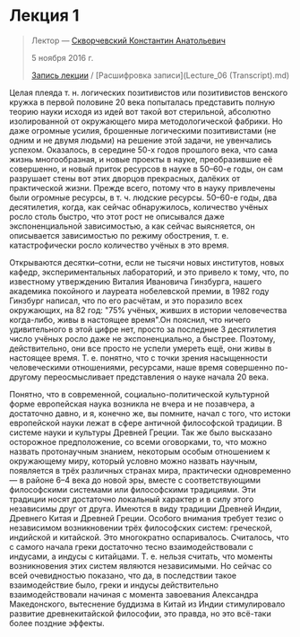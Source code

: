 # Лекция 1

> Лектор — [Скворчевский Константин Анатольевич](http://wikimipt.org/wiki/Скворчевский_Константин_Анатольевич)
>
> 5 ноября 2016 г.
>
> [Запись лекции](https://drive.google.com/open?id=0B_ciiYZxHJLSaUtPTEgxZ2FWWUU) / [Расшифровка записи](Lecture_06 (Transcript).md)

Целая плеяда т. н. логических позитивистов или позитивистов венского кружка в первой половине 20 века попыталась представить полную теорию науки исходя из идей вот такой вот стерильной, абсолютно изолированной от окружающего мира методологической фабрики. Но даже огромные усилия, брошенные логическими позитивистами (не одним и не двумя людьми) на решение этой задачи, не увенчались успехом. Оказалось, в середине 50-х годов прошлого века, что сама жизнь многообразная, и новые проекты в науке, преобразившие её совершенно, и новый приток ресурсов в науке в 50–60-е годы, он сам разрушает стены вот этих дворцов прекрасных, далёких от практической жизни. Прежде всего, потому что в науку привлечены были огромные ресурсы, в т. ч. людские ресурсы. 50–60-е годы, два десятилетия, когда, как сейчас обнаружилось, количество учёных росло столь быстро, что этот рост не описывался даже экспоненциальной зависимостью, а как сейчас выясняется, он описывается зависимостью по режиму обострения, т. е. катастрофически росло количество учёных в это время.

Открываются десятки–сотни, если не тысячи новых институтов, новых кафедр, экспериментальных лабораторий, и это привело к тому, что, по известному утверждению Виталия Ивановича Гинзбурга, нашего академика покойного и лауреата нобелевской премии, в 1982 году Гинзбург написал, что по его расчётам, и это поразило всех окружающих, на 82 год: "75% учёных, живших в истории человечества когда-либо, живы в настоящее время".Он пояснил, что ничего удивительного в этой цифре нет, просто за последние 3 десятилетия число учёных росло даже не экспоненциально, а быстрее. Поэтому, действительно, они все просто не успели умереть ещё, они живы в настоящее время. Т. е. понятно, что с точки зрения насыщенности человеческими отношениями, ресурсами, наше время совершенно по-другому переосмысливает представления о науке начала 20 века.

Понятно, что в современной, социально-политической культурной форме европейская наука возникла не вчера и не позавчера, а достаточно давно, и я, конечно же, вы помните, начал с того, что истоки европейской науки лежат в сфере античной философской традиции. В системе науки и культуры Древней Греции. Так же было высказано осторожное предположение, со всеми оговорками, то, что можно назвать протонаучным знанием, некоторым особым отношением к окружающему миру, который условно можно назвать научным, появляется в трёх различных странах мира, практически одновременно — в районе 6–4 века до новой эры, вместе с соответствующими философскими системами или философскими традициями. Эти традиции носят достаточно локальный характер и в силу этого независимы друг от друга. Имеются в виду традиции Древней Индии, Древнего Китая и Древней Греции. Особого внимания требует тезис о независимом возникновении трёх философских систем: греческой, индийской и китайской. Это многократно оспаривалось. Считалось, что с самого начала греки достаточно тесно взаимодействовали с индусами, а индусы с китайцами. Т. е. нельзя считать, что моменты возникновения этих систем являются независимыми. Но сейчас со всей очевидностью показано, что да, в последствии такое взаимодействие было, греки и индусы действительно взаимодействовали начиная с момента завоевания Александра Македонского, вытеснение буддизма в Китай из Индии стимулировало развитие древнекитайской философии, это правда, но это всё-таки более поздние эффекты.